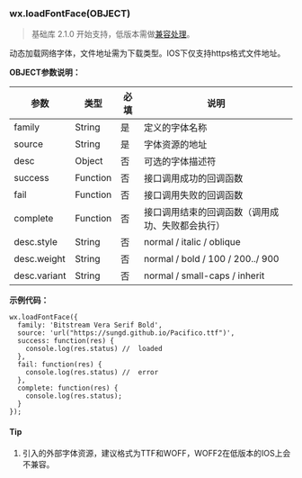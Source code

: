 <!-- https://developers.weixin.qq.com/miniprogram/dev/api/media-fontFace.html -->

### wx.loadFontFace(OBJECT)

> 基础库 2.1.0 开始支持，低版本需做[兼容处理](https://developers.weixin.qq.com/miniprogram/dev/framework/compatibility.html)。

动态加载网络字体，文件地址需为下载类型。IOS下仅支持https格式文件地址。

**OBJECT参数说明：**

  参数           |  类型       |  必填 |  说明                               
-----------------|-------------|-------|-------------------------------------
  family         |  String     |  是   |  定义的字体名称                     
  source         |  String     |  是   |  字体资源的地址                     
  desc           |  Object     |  否   |  可选的字体描述符                   
  success        |  Function   |  否   |  接口调用成功的回调函数             
  fail           |  Function   |  否   |  接口调用失败的回调函数             
  complete       |  Function   |  否   |接口调用结束的回调函数（调用成功、失败都会执行）
  desc.style     |  String     |  否   |  normal / italic / oblique          
  desc.weight    |  String     |  否   |  normal / bold / 100 / 200../ 900   
  desc.variant   |  String     |  否   |  normal / small-caps / inherit      

**示例代码：**

    wx.loadFontFace({
      family: 'Bitstream Vera Serif Bold',
      source: 'url("https://sungd.github.io/Pacifico.ttf")',
      success: function(res) {
        console.log(res.status) //  loaded
      },
      fail: function(res) {
        console.log(res.status) //  error
      },
      complete: function(res) {
        console.log(res.status);
      }
    });
    

#### Tip

1.  引入的外部字体资源，建议格式为TTF和WOFF，WOFF2在低版本的IOS上会不兼容。
